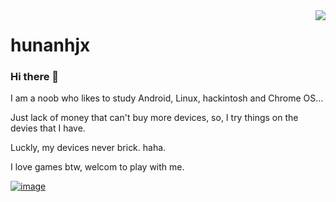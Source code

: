 <a href="#">
<img align="right" src="https://github-readme-stats.vercel.app/api?username=hunanhjx&show_icons=true&icon_color=fff&bg_color=30,006ce7,00c5f6&title_color=fff&text_color=fff&custom_title=This is hunanhjx">
</a>

# hunanhjx

### Hi there 👋

I am a noob who likes to study Android, Linux, hackintosh and Chrome OS...

Just lack of money that can't buy more devices, so, I try things on the devies that I have.

Luckly, my devices never brick. haha.

I love games btw, welcom to play with me.

[![image](https://card.exophase.com/2/0/73664.png?1614266045)](https://www.exophase.com/user/hunanhjx)
